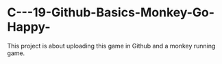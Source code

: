 # C---19-Github-Basics-Monkey-Go-Happy-
This project is about uploading this game in Github and a monkey running game.
